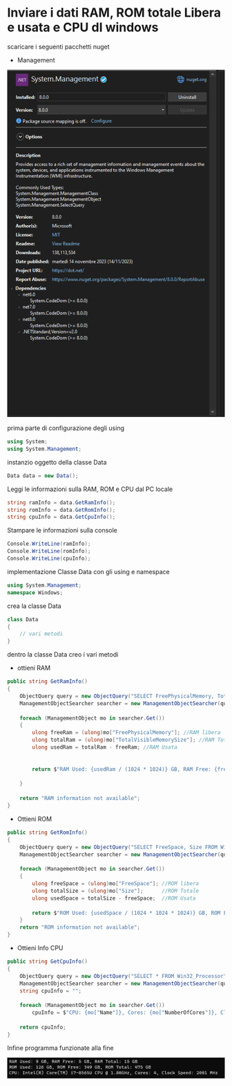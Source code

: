# Inviare i dati RAM, ROM totale Libera e usata e CPU dI windows

scaricare i seguenti pacchetti nuget

- Management

![scaricamneto Nuget](Scaricamento_nuget.png)

prima parte di configurazione degli using

```C#
using System;
using System.Management;
```

instanzio oggetto della classe Data

```C#
Data data = new Data();
```

Leggi le informazioni sulla RAM, ROM e CPU dal PC locale

```C#
string ramInfo = data.GetRamInfo();
string romInfo = data.GetRomInfo();
string cpuInfo = data.GetCpuInfo();
```

Stampare le informazioni sulla console

```c#
Console.WriteLine(ramInfo);
Console.WriteLine(romInfo);
Console.WriteLine(cpuInfo);
```

implementazione Classe Data con gli using e namespace

```C#
using System.Management;
namespace Windows;
```

crea la classe Data

```C#
class Data
{
    // vari metodi
}
```

dentro la classe Data creo i vari metodi

- ottieni RAM

```C#
public string GetRamInfo()
{
    ObjectQuery query = new ObjectQuery("SELECT FreePhysicalMemory, TotalVisibleMemorySize FROM Win32_OperatingSystem");
    ManagementObjectSearcher searcher = new ManagementObjectSearcher(query);

    foreach (ManagementObject mo in searcher.Get())
    {
        ulong freeRam = (ulong)mo["FreePhysicalMemory"]; //RAM libera
        ulong totalRam = (ulong)mo["TotalVisibleMemorySize"]; //RAM Totale
        ulong usedRam = totalRam - freeRam; //RAM Usata


        return $"RAM Used: {usedRam / (1024 * 1024)} GB, RAM Free: {freeRam / (1024 * 1024)} GB, RAM Total: {totalRam / (1024 * 1024)} GB"; //Stampa Info

    }

    return "RAM information not available";
}
```

- Ottieni ROM

```C#
public string GetRomInfo()
{
    ObjectQuery query = new ObjectQuery("SELECT FreeSpace, Size FROM Win32_LogicalDisk WHERE DeviceID = 'C:'");
    ManagementObjectSearcher searcher = new ManagementObjectSearcher(query);

    foreach (ManagementObject mo in searcher.Get())
    {
        ulong freeSpace = (ulong)mo["FreeSpace"]; //ROM libera
        ulong totalSize = (ulong)mo["Size"];      //ROM Totale
        ulong usedSpace = totalSize - freeSpace;  //ROM Usata

        return $"ROM Used: {usedSpace / (1024 * 1024 * 1024)} GB, ROM Free: {freeSpace / (1024 * 1024 * 1024)} GB, ROM Total: {totalSize / (1024 * 1024 * 1024)} GB"; //Stampa Info
    }
    return "ROM information not available";
}
```

- Ottieni Info CPU

```C#
public string GetCpuInfo()
{
    ObjectQuery query = new ObjectQuery("SELECT * FROM Win32_Processor");
    ManagementObjectSearcher searcher = new ManagementObjectSearcher(query);
    string cpuInfo = "";

    foreach (ManagementObject mo in searcher.Get())
        cpuInfo = $"CPU: {mo["Name"]}, Cores: {mo["NumberOfCores"]}, Clock Speed: {mo["MaxClockSpeed"]} MHz"; //ottene info sulla CPU

    return cpuInfo;
}
```

Infine programma funzionate alla fine

![lettura dati PC](Lettura_dati.png)
